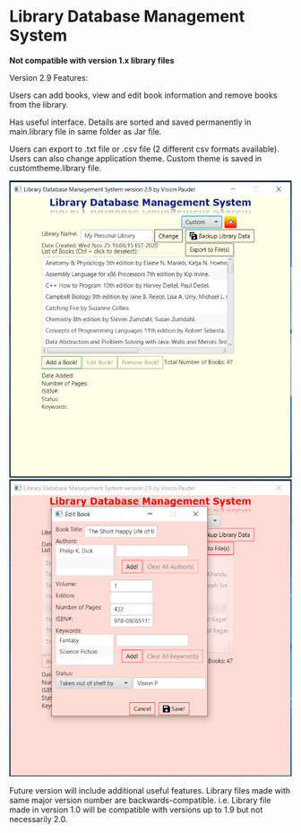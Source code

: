 # Library Database Management System

**Not compatible with version 1.x library files**

Version 2.9 Features:

Users can add books, view and edit book information and remove books from the library.

Has useful interface. Details are sorted and saved permanently in main.library file in same folder as Jar file.

Users can export to .txt file or .csv file (2 different csv formats available). Users can also change application theme. Custom theme is saved in customtheme.library file.

<img src="https://github.com/Vision-Paudel/LibraryDBMS/blob/main/LibraryDBMS_ver2.9A.png" alt="Image could not be displayed">
<img src="https://github.com/Vision-Paudel/LibraryDBMS/blob/main/LibraryDBMS_ver2.9B.png" alt="Image could not be displayed">

Future version will include additional useful features. Library files made with same major version number are backwards-compatible. i.e. Library file made in version 1.0 will be compatible with versions up to 1.9 but not necessarily 2.0.
